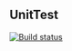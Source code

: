 ## UnitTest

[![Build status](https://ci.appveyor.com/api/projects/status/trkiakriv6u0kdu9?svg=true)](https://ci.appveyor.com/project/KirSK077/unittest)
